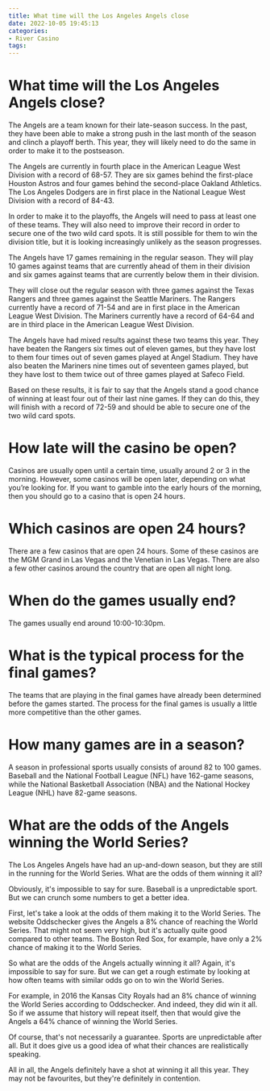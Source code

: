 ```yaml
---
title: What time will the Los Angeles Angels close 
date: 2022-10-05 19:45:13
categories:
- River Casino
tags:
---
```



#  What time will the Los Angeles Angels close? 

The Angels are a team known for their late-season success. In the past, they have been able to make a strong push in the last month of the season and clinch a playoff berth. This year, they will likely need to do the same in order to make it to the postseason.

The Angels are currently in fourth place in the American League West Division with a record of 68-57. They are six games behind the first-place Houston Astros and four games behind the second-place Oakland Athletics. The Los Angeles Dodgers are in first place in the National League West Division with a record of 84-43.

In order to make it to the playoffs, the Angels will need to pass at least one of these teams. They will also need to improve their record in order to secure one of the two wild card spots. It is still possible for them to win the division title, but it is looking increasingly unlikely as the season progresses. 

The Angels have 17 games remaining in the regular season. They will play 10 games against teams that are currently ahead of them in their division and six games against teams that are currently below them in their division. 

They will close out the regular season with three games against the Texas Rangers and three games against the Seattle Mariners. The Rangers currently have a record of 71-54 and are in first place in the American League West Division. The Mariners currently have a record of 64-64 and are in third place in the American League West Division. 

The Angels have had mixed results against these two teams this year. They have beaten the Rangers six times out of eleven games, but they have lost to them four times out of seven games played at Angel Stadium. They have also beaten the Mariners nine times out of seventeen games played, but they have lost to them twice out of three games played at Safeco Field. 

Based on these results, it is fair to say that the Angels stand a good chance of winning at least four out of their last nine games. If they can do this, they will finish with a record of 72-59 and should be able to secure one of the two wild card spots.

#  How late will the casino be open? 

Casinos are usually open until a certain time, usually around 2 or 3 in the morning. However, some casinos will be open later, depending on what you’re looking for. If you want to gamble into the early hours of the morning, then you should go to a casino that is open 24 hours. 

# Which casinos are open 24 hours? 

There are a few casinos that are open 24 hours. Some of these casinos are the MGM Grand in Las Vegas and the Venetian in Las Vegas. There are also a few other casinos around the country that are open all night long.

#  When do the games usually end? 
The games usually end around 10:00-10:30pm.

# What is the typical process for the final games? 
The teams that are playing in the final games have already been determined before the games started. The process for the final games is usually a little more competitive than the other games.

#  How many games are in a season? 

A season in professional sports usually consists of around 82 to 100 games. Baseball and the National Football League (NFL) have 162-game seasons, while the National Basketball Association (NBA) and the National Hockey League (NHL) have 82-game seasons.

#  What are the odds of the Angels winning the World Series?

The Los Angeles Angels have had an up-and-down season, but they are still in the running for the World Series. What are the odds of them winning it all?

 Obviously, it's impossible to say for sure. Baseball is a unpredictable sport. But we can crunch some numbers to get a better idea.

First, let's take a look at the odds of them making it to the World Series. The website Oddschecker gives the Angels a 8% chance of reaching the World Series. That might not seem very high, but it's actually quite good compared to other teams. The Boston Red Sox, for example, have only a 2% chance of making it to the World Series.

So what are the odds of the Angels actually winning it all? Again, it's impossible to say for sure. But we can get a rough estimate by looking at how often teams with similar odds go on to win the World Series.

For example, in 2016 the Kansas City Royals had an 8% chance of winning the World Series according to Oddschecker. And indeed, they did win it all. So if we assume that history will repeat itself, then that would give the Angels a 64% chance of winning the World Series.

Of course, that's not necessarily a guarantee. Sports are unpredictable after all. But it does give us a good idea of what their chances are realistically speaking.

All in all, the Angels definitely have a shot at winning it all this year. They may not be favourites, but they're definitely in contention.